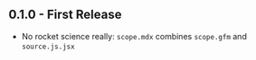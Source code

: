 ## 0.1.0 - First Release
* No rocket science really: `scope.mdx` combines `scope.gfm` and `source.js.jsx`
